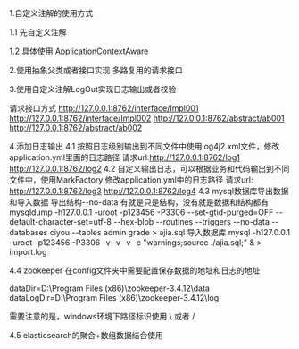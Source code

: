 1.自定义注解的使用方式

1.1 先自定义注解

1.2 具体使用 ApplicationContextAware

2.使用抽象父类或者接口实现 多路复用的请求接口

3.使用自定义注解LogOut实现日志输出或者校验

请求接口方式
http://127.0.0.1:8762/interface/Impl001
http://127.0.0.1:8762/interface/Impl002
http://127.0.0.1:8762/abstract/ab001
http://127.0.0.1:8762/abstract/ab002

4.添加日志输出
4.1 按照日志级别输出到不同文件中使用log4j2.xml文件，修改application.yml里面的日志路径
    请求url:http://127.0.0.1:8762/log1
           http://127.0.0.1:8762/log2
4.2 自定义输出日志，可以根据业务和代码输出到不同文件中，使用MarkFactory
    修改application.yml中的日志路径
    请求url:  http://127.0.0.1:8762/log3
             http://127.0.0.1:8762/log4
4.3 mysql数据库导出数据和导入数据
导出结构--no-data 有就是只是结构，没有就是数据和结构都有
mysqldump -h127.0.0.1 -uroot -p123456 -P3306 --set-gtid-purged=OFF --default-character-set=utf-8 --hex-blob --routines --triggers --no-data --databases ciyou --tables admin grade > ajia.sql
导入数据库
mysql -h127.0.0.1 -uroot -p123456 -P3306 -v -v -v -e "warnings;source ./ajia.sql;" & > import.log

4.4 zookeeper 在config文件夹中需要配置保存数据的地址和日志的地址

dataDir=D:\\Program Files (x86)\\zookeeper-3.4.12\\data  
dataLogDir=D:\\Program Files (x86)\\zookeeper-3.4.12\\log 

需要注意的是，windows环境下路径标识使用 \\  或者 /

4.5 elasticsearch的聚合+数组数据结合使用